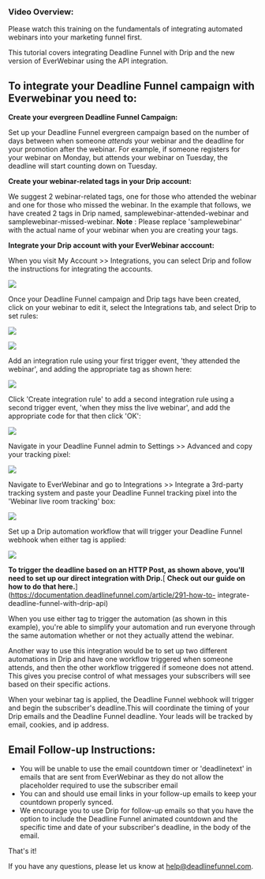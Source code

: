 ###  Video Overview:

Please watch this training on the fundamentals of integrating automated
webinars into your marketing funnel first.

  
This tutorial covers integrating Deadline Funnel with Drip and the new version
of EverWebinar using the API integration.

## To integrate your Deadline Funnel campaign with Everwebinar you need to:

**Create your evergreen Deadline Funnel Campaign:**

Set up your Deadline Funnel evergreen campaign based on the number of days
between when someone  _attends_ your webinar and the deadline for your
promotion after the webinar. For example, if someone registers for your
webinar on Monday, but attends your webinar on Tuesday, the deadline will
start counting down on Tuesday.

**Create your webinar-related tags in your Drip account:**

We suggest 2 webinar-related tags, one for those who attended the webinar and
one for those who missed the webinar. In the example that follows, we have
created 2 tags in Drip named, samplewebinar-attended-webinar and
samplewebinar-missed-webinar.  **Note** : Please replace 'samplewebinar' with
the actual name of your webinar when you are creating your tags.

**Integrate your Drip account with your EverWebinar acccount:**

When you visit My Account >> Integrations, you can select Drip and follow the
instructions for integrating the accounts.

![](https://s3.amazonaws.com/helpscout.net/docs/assets/53974d6ce4b0c76107b109d1/images/5e4ede372c7d3a7e9ae81114/file-cPtSKo22N3.jpg)

Once your Deadline Funnel campaign and Drip tags have been created, click on
your webinar to edit it, select the Integrations tab, and select Drip to set
rules:

![](https://s3.amazonaws.com/helpscout.net/docs/assets/53974d6ce4b0c76107b109d1/images/5e4ede4b04286364bc95a560/file-VOgXPoSLfH.jpg)

![](https://s3.amazonaws.com/helpscout.net/docs/assets/53974d6ce4b0c76107b109d1/images/5e4ede5c04286364bc95a562/file-flMGvmBEBl.jpg)

Add an integration rule using your first trigger event, 'they attended the
webinar', and adding the appropriate tag as shown here:

![](https://s3.amazonaws.com/helpscout.net/docs/assets/53974d6ce4b0c76107b109d1/images/5e4ede832c7d3a7e9ae8111d/file-gWSbWuHqJr.jpg)

Click 'Create integration rule' to add a second integration rule using a
second trigger event, 'when they miss the live webinar', and add the
appropriate code for that then click 'OK':

![](https://s3.amazonaws.com/helpscout.net/docs/assets/53974d6ce4b0c76107b109d1/images/5e4ede962c7d3a7e9ae81120/file-kAGp06tHsV.jpg)

Navigate in your Deadline Funnel admin to Settings >> Advanced and copy your
tracking pixel:

![](https://s3.amazonaws.com/helpscout.net/docs/assets/53974d6ce4b0c76107b109d1/images/5e4edeb004286364bc95a569/file-wTa0Fdwodn.jpg)

Navigate to EverWebinar and go to Integrations >> Integrate a 3rd-party
tracking system and paste your Deadline Funnel tracking pixel into the
'Webinar live room tracking' box:

![](https://s3.amazonaws.com/helpscout.net/docs/assets/53974d6ce4b0c76107b109d1/images/5e4edec504286364bc95a56d/file-78LoyOW7S9.jpg)

Set up a Drip automation workflow that will trigger your Deadline Funnel
webhook when either tag is applied:

![](https://s3.amazonaws.com/helpscout.net/docs/assets/53974d6ce4b0c76107b109d1/images/5e4edfdc2c7d3a7e9ae8113c/file-gACQBoPo1R.jpg)

**To trigger the deadline based on an HTTP Post, as shown above, you'll need
to set up our direct integration with Drip.**[ **Check out our guide on how to
do that here.**](https://documentation.deadlinefunnel.com/article/291-how-to-
integrate-deadline-funnel-with-drip-api)

When you use either tag to trigger the automation (as shown in this example),
you're able to simplify your automation and run everyone through the same
automation whether or not they actually attend the webinar.

Another way to use this integration would be to set up two different
automations in Drip and have one workflow triggered when someone attends, and
then the other workflow triggered if someone does not attend. This gives you
precise control of what messages your subscribers will see based on their
specific actions.

When your webinar tag is applied, the Deadline Funnel webhook will trigger and
begin the subscriber's deadline.This will coordinate the timing of your Drip
emails and the Deadline Funnel deadline. Your leads will be tracked by email,
cookies, and ip address.

## Email Follow-up Instructions:

  * You will be unable to use the email countdown timer or 'deadlinetext' in emails that are sent from EverWebinar as they do not allow the placeholder required to use the subscriber email
  * You can and should use email links in your follow-up emails to keep your countdown properly synced.
  * We encourage you to use Drip for follow-up emails so that you have the option to include the Deadline Funnel animated countdown and the specific time and date of your subscriber's deadline, in the body of the email.

That's it!

If you have any questions, please let us know at
[help@deadlinefunnel.com](mailto:mailto:help@deadlinefunnel.com).

